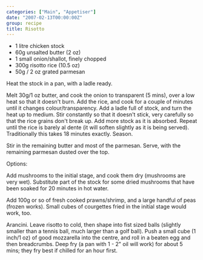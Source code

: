 ```yaml
---
categories: ["Main", "Appetiser"]
date: "2007-02-13T00:00:00Z"
group: recipe
title: Risotto
---
```



- 1 litre chicken stock
- 60g unsalted butter (2 oz)
- 1 small onion/shallot, finely chopped
- 300g risotto rice (10.5 oz)
- 50g / 2 oz grated parmesan

Heat the stock in a pan, with a ladle ready.

Melt 30g/1 oz butter, and cook the onion to transparent (5 mins), over a low heat so that it doesn't burn.  Add the rice, and cook for a couple of minutes until it changes colour/transparency.  Add a ladle full of stock, and turn the heat up to medium.  Stir constantly so that it doesn't stick, very carefully so that the rice grains don't break up.  Add more stock as it is absorbed.  Repeat until the rice is barely al dente (it will soften slightly as it is being served).  Traditionally this takes 18 minutes exactly.  Season.

Stir in the remaining butter and most of the parmesan.  Serve, with the remaining parmesan dusted over the top.

Options:

Add mushrooms to the initial stage, and cook them dry (mushrooms are very wet).  Substitute part of the stock for some dried mushrooms that have been soaked for 20 minutes in hot water.

Add 100g or so of fresh cooked prawns/shrimp, and a large handful of peas (frozen works).  Small cubes of courgettes fried in the initial stage would work, too.

Arancini.  Leave risotto to cold, then shape into fist sized balls (slightly smaller than a tennis ball, much larger than a golf ball).  Push a small cube (1 inch/1 oz) of good mozzarella into the centre, and roll in a beaten egg and then breadcrumbs.  Deep fry (a pan with 1 - 2" oil will work) for about 5 mins; they fry best if chilled for an hour first.

